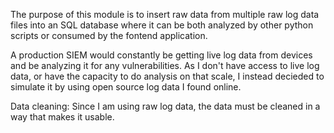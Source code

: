 The purpose of this module is to insert raw data from multiple raw log data files into an SQL database where it can be both analyzed by other python scripts or consumed by the fontend application. 

A production SIEM would constantly be getting live log data from devices and be analyzing it for any vulnerabilities. As I don't have access to live log data, or have the capacity to do analysis on that scale, I instead decieded to simulate it by using open source log data I found online. 

Data cleaning: 
Since I am using raw log data, the data must be cleaned in a way that makes it usable.